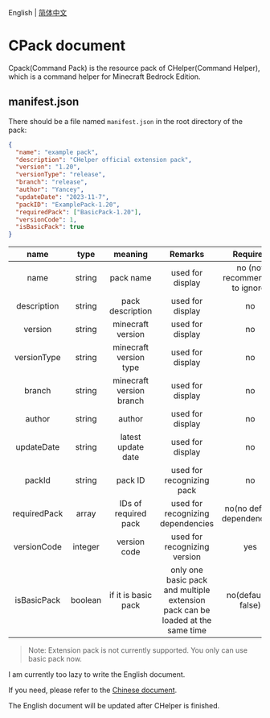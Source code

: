 English | [简体中文](../zh_CN/cpack.md)

# CPack document

Cpack(Command Pack) is the resource pack of CHelper(Command Helper), which is a command helper for Minecraft Bedrock Edition.

## manifest.json

There should be a file named `manifest.json` in the root directory of the pack:

```json
{
  "name": "example pack",
  "description": "CHelper official extension pack",
  "version": "1.20",
  "versionType": "release",
  "branch": "release",
  "author": "Yancey",
  "updateDate": "2023-11-7",
  "packID": "ExamplePack-1.20",
  "requiredPack": ["BasicPack-1.20"],
  "versionCode": 1,
  "isBasicPack": true
}
```

|     name     |  type   |         meaning          |                                    Remarks                                     |            Required            |
| :----------: | :-----: | :----------------------: | :----------------------------------------------------------------------------: | :----------------------------: |
|     name     | string  |        pack name         |                                used for display                                | no (not recommended to ignore) |
| description  | string  |     pack description     |                                used for display                                |               no               |
|   version    | string  |    minecraft version     |                                used for display                                |               no               |
| versionType  | string  |  minecraft version type  |                                used for display                                |               no               |
|    branch    | string  | minecraft version branch |                                used for display                                |               no               |
|    author    | string  |          author          |                                used for display                                |               no               |
|  updateDate  | string  |    latest update date    |                                used for display                                |               no               |
|    packId    | string  |         pack ID          |                           used for recognizing pack                            |               no               |
| requiredPack |  array  |   IDs of required pack   |                       used for recognizing dependencies                        |  no(no default dependencies)   |
| versionCode  | integer |       version code       |                          used for recognizing version                          |              yes               |
| isBasicPack  | boolean |   if it is basic pack    | only one basic pack and multiple extension pack can be loaded at the same time |      no(default is false)      |

> Note: Extension pack is not currently supported. You only can use basic pack now.

I am currently too lazy to write the English document.

If you need, please refer to the [Chinese document](../zh_CN/cpack.md).

The English document will be updated after CHelper is finished.
